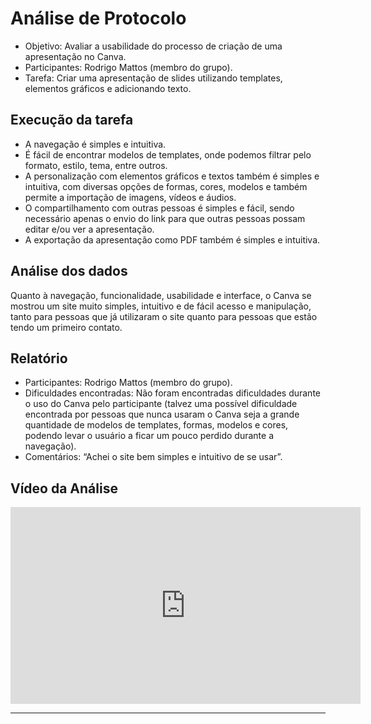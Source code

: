 # Análise de Protocolo

- Objetivo: Avaliar a usabilidade do processo de criação de uma apresentação no Canva.
- Participantes: Rodrigo Mattos (membro do grupo).
- Tarefa: Criar uma apresentação de slides utilizando templates, elementos gráficos e adicionando texto.

## Execução da tarefa

- A navegação é simples e intuitiva.
- É fácil de encontrar modelos de templates, onde podemos filtrar pelo formato, estilo, tema, entre outros.
- A personalização com elementos gráficos e textos também é simples e intuitiva, com diversas opções de formas, cores, modelos e também permite a importação de imagens, vídeos e áudios.
- O compartilhamento com outras pessoas é simples e fácil, sendo necessário apenas o envio do link para que outras pessoas possam editar e/ou ver a apresentação.
- A exportação da apresentação como PDF também é simples e intuitiva.

## Análise dos dados

Quanto à navegação, funcionalidade, usabilidade e interface, o Canva se mostrou um site muito simples, intuitivo e de fácil acesso e manipulação, tanto para pessoas que já utilizaram o site quanto para  pessoas que estão tendo um primeiro contato.

## Relatório 

- Participantes: Rodrigo Mattos (membro do grupo).
- Dificuldades encontradas: Não foram encontradas dificuldades durante o uso do Canva pelo participante (talvez uma possível dificuldade encontrada por pessoas que nunca usaram o Canva seja a grande quantidade de modelos de templates, formas, modelos e cores, podendo levar o usuário a ficar um pouco perdido durante a navegação).
- Comentários: “Achei o site bem simples e intuitivo de se usar”.

## Vídeo da Análise

</center>

<iframe width="560" height="315" src="https://www.youtube.com/embed/PhbHhE4zLfk?si=euhaDdX78kXw3IbC" title="YouTube video player" frameborder="0" allow="accelerometer; autoplay; clipboard-write; encrypted-media; gyroscope; picture-in-picture; web-share" referrerpolicy="strict-origin-when-cross-origin" allowfullscreen></iframe>

---

<center>